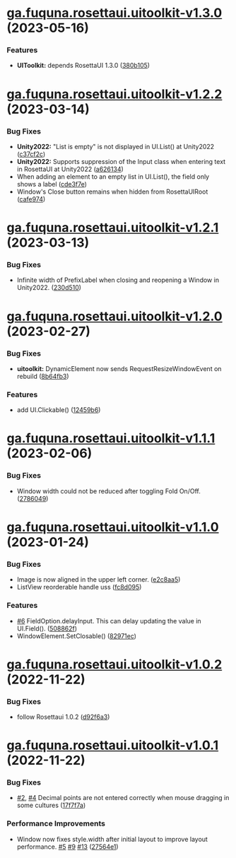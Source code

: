 # [ga.fuquna.rosettaui.uitoolkit-v1.3.0](https://github.com/fuqunaga/RosettaUI/compare/ga.fuquna.rosettaui.uitoolkit-v1.2.2...ga.fuquna.rosettaui.uitoolkit-v1.3.0) (2023-05-16)


### Features

* **UIToolkit:** depends RosettaUI 1.3.0 ([380b105](https://github.com/fuqunaga/RosettaUI/commit/380b1057b83ee83563fa5eaacd82d1d563d44dd0))

# [ga.fuquna.rosettaui.uitoolkit-v1.2.2](https://github.com/fuqunaga/RosettaUI/compare/ga.fuquna.rosettaui.uitoolkit-v1.2.1...ga.fuquna.rosettaui.uitoolkit-v1.2.2) (2023-03-14)


### Bug Fixes

* **Unity2022:** "List is empty" is not displayed in UI.List() at Unity2022 ([c37cf2c](https://github.com/fuqunaga/RosettaUI/commit/c37cf2cb0ef185c1659810eb5c2b8a596059548e))
* **Unity2022:** Supports suppression of the Input class when entering text in RosettaUI at Unity2022 ([a626134](https://github.com/fuqunaga/RosettaUI/commit/a626134d8e908a239d9381d77b10b19f446c2dc6))
* When adding an element to an empty list in UI.List(), the field only shows a label ([cde3f7e](https://github.com/fuqunaga/RosettaUI/commit/cde3f7e41135954a2e251a66bb7e8c717f70b9b2))
* Window's Close button remains when hidden from RosettaUIRoot ([cafe974](https://github.com/fuqunaga/RosettaUI/commit/cafe97479bc907e5ee3237cb501de903d374ec71))

# [ga.fuquna.rosettaui.uitoolkit-v1.2.1](https://github.com/fuqunaga/RosettaUI/compare/ga.fuquna.rosettaui.uitoolkit-v1.2.0...ga.fuquna.rosettaui.uitoolkit-v1.2.1) (2023-03-13)


### Bug Fixes

* Infinite width of PrefixLabel when closing and reopening a Window in Unity2022. ([230d510](https://github.com/fuqunaga/RosettaUI/commit/230d510e18af45f68f8adf3623036858e6544791))

# [ga.fuquna.rosettaui.uitoolkit-v1.2.0](https://github.com/fuqunaga/RosettaUI/compare/ga.fuquna.rosettaui.uitoolkit-v1.1.1...ga.fuquna.rosettaui.uitoolkit-v1.2.0) (2023-02-27)


### Bug Fixes

* **uitoolkit:** DynamicElement now sends RequestResizeWindowEvent on rebuild ([8b64fb3](https://github.com/fuqunaga/RosettaUI/commit/8b64fb371ac1c972bcfd881d84bafee431c3ad14))


### Features

* add UI.Clickable() ([12459b6](https://github.com/fuqunaga/RosettaUI/commit/12459b698fe7faf9a8ac97a592a54fa417a916ca))

# [ga.fuquna.rosettaui.uitoolkit-v1.1.1](https://github.com/fuqunaga/RosettaUI/compare/ga.fuquna.rosettaui.uitoolkit-v1.1.0...ga.fuquna.rosettaui.uitoolkit-v1.1.1) (2023-02-06)


### Bug Fixes

* Window width could not be reduced after toggling Fold On/Off. ([2786049](https://github.com/fuqunaga/RosettaUI/commit/27860491c0a2f6f651b6868ef6bc337eff50b8a8))

# [ga.fuquna.rosettaui.uitoolkit-v1.1.0](https://github.com/fuqunaga/RosettaUI/compare/ga.fuquna.rosettaui.uitoolkit-v1.0.2...ga.fuquna.rosettaui.uitoolkit-v1.1.0) (2023-01-24)


### Bug Fixes

* Image is now aligned in the upper left corner. ([e2c8aa5](https://github.com/fuqunaga/RosettaUI/commit/e2c8aa5a249a50569bcaf448d83b57e51ba3bee6))
* ListView reorderable handle uss ([fc8d095](https://github.com/fuqunaga/RosettaUI/commit/fc8d0958ecc3140d4e8567494a91db071f84671e))


### Features

* [#6](https://github.com/fuqunaga/RosettaUI/issues/6) FieldOption.delayInput. This can delay updating the value in UI.Field(). ([508862f](https://github.com/fuqunaga/RosettaUI/commit/508862f5f3446b11e7f33de1d15f860b743b1ac2))
* WindowElement.SetClosable() ([82971ec](https://github.com/fuqunaga/RosettaUI/commit/82971ecf70246cdae12c7016d02d329acd236e85))

# [ga.fuquna.rosettaui.uitoolkit-v1.0.2](https://github.com/fuqunaga/RosettaUI/compare/ga.fuquna.rosettaui.uitoolkit-v1.0.1...ga.fuquna.rosettaui.uitoolkit-v1.0.2) (2022-11-22)


### Bug Fixes

* follow Rosettaui 1.0.2 ([d92f6a3](https://github.com/fuqunaga/RosettaUI/commit/d92f6a33b7137f51e3abe43b3b2fed3380d664fd))

# [ga.fuquna.rosettaui.uitoolkit-v1.0.1](https://github.com/fuqunaga/RosettaUI/compare/ga.fuquna.rosettaui.uitoolkit-v1.0.0...ga.fuquna.rosettaui.uitoolkit-v1.0.1) (2022-11-22)


### Bug Fixes

* [#2](https://github.com/fuqunaga/RosettaUI/issues/2), [#4](https://github.com/fuqunaga/RosettaUI/issues/4) Decimal points are not entered correctly when mouse dragging in some cultures ([17f7f7a](https://github.com/fuqunaga/RosettaUI/commit/17f7f7a0558ad6648ba65580f584753926c678e9))


### Performance Improvements

* Window now fixes style.width after initial layout to improve layout performance. [#5](https://github.com/fuqunaga/RosettaUI/issues/5) [#9](https://github.com/fuqunaga/RosettaUI/issues/9) [#13](https://github.com/fuqunaga/RosettaUI/issues/13) ([27564e1](https://github.com/fuqunaga/RosettaUI/commit/27564e17d4a58ac7554f63ec314c6dde83e7ce4d))
